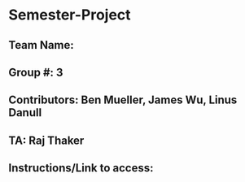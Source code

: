 # Semester-Project

## Team Name: <Insert Here>
## Group #: 3
## Contributors: Ben Mueller, James Wu, Linus Danull
## TA: Raj Thaker

## Instructions/Link to access: <insert here>
